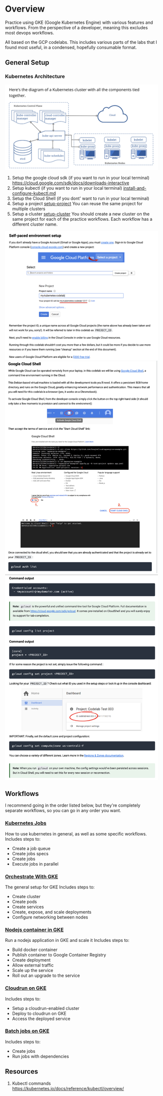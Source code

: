# Overview
Practice using GKE (Google Kubernetes Engine) with various features and workflows. From the perspective of a developer, meaning this excludes most devops workflows. 

All based on the GCP codelabs. This includes various parts of the labs that I found most useful, in a condensed, hopefully consumable format.

## General Setup
### Kubernetes Architecture
![kubernetes cluster, from kubernetes docs](complete-kubernetes-cluster.png)
1. Setup the google cloud sdk (if you want to run in your local terminal) https://cloud.google.com/sdk/docs/downloads-interactive
2. Setup kubectl (if you want to run in your local terminal) [install-and-configure-kubectl.md](orchestrate-with-kubernetes/setup/install-and-configure-kubectl.md)
3. Setup the Cloud Shell (if you dont' want to run in your local terminal)
4. Setup a project [setup-project](setup/setup-project.sh) You can reuse the same project for multiple clusters
5. Setup a cluster [setup-cluster](setup/setup-cluster.sh) You should create a new cluster on the same project for each of the practice workflows. Each workflow has a different cluster name.

![setup cloudshell part 1](cloud-shell-setup-part1.png)
![setup cloudshell part 2](cloud-shell-setup-part2.png)
![setup cloudshell part 3](cloud-shell-setup-part3.png)

## Workflows
I recommend going in the order listed below, but they're completely separate workflows, so you can go in any order you want. 

### [Kubernetes Jobs](kubernetes-jobs)
How to use kubernetes in general, as well as some specific workflows.
Includes steps to:
* Create a job queue
* Create jobs specs
* Create jobs
* Execute jobs in parallel

### [Orchestrate With GKE](orchestrate-with-gke)
The general setup for GKE
Includes steps to:
* Create cluster
* Create pods
* Create services
* Create, expose, and scale deployments
* Configure networking between nodes

### [Nodejs container in GKE](nodejs-container-gke)
Run a nodejs application in GKE and scale it
Includes steps to:
* Build docker container
* Publish container to Google Container Registry
* Create deployment
* Allow external traffic
* Scale up the service
* Roll out an upgrade to the service

### [Cloudrun on GKE](cloudrun-on-gke)

Includes steps to:
* Setup a cloudrun-enabled cluster
* Deploy to cloudrun on GKE
* Access the deployed service

### [Batch jobs on GKE](batch-jobs-on-gke)
Includes steps to:
* Create jobs
* Run jobs with dependencies


## Resources
1. Kubectl commands https://kubernetes.io/docs/reference/kubectl/overview/